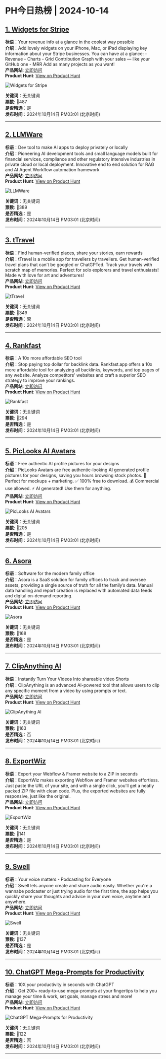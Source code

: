 # PH今日热榜 | 2024-10-14

## [1. Widgets for Stripe](https://www.producthunt.com/posts/widgets-for-stripe?utm_campaign=producthunt-api&utm_medium=api-v2&utm_source=Application%3A+linewalker+%28ID%3A+135281%29)  
**标语**：Your revenue info at a glance in the coolest way possible  
**介绍**：Add lovely widgets on your iPhone, Mac, or iPad displaying key information about your Stripe businesses. You can have at a glance: - Revenue - Charts - Grid Contribution Graph with your sales — like your GitHub one - MRR Add as many projects as you want!  
**产品网站**: [立即访问](https://www.producthunt.com/r/Z3FRKKJ6O2YNFO?utm_campaign=producthunt-api&utm_medium=api-v2&utm_source=Application%3A+linewalker+%28ID%3A+135281%29)  
**Product Hunt**: [View on Product Hunt](https://www.producthunt.com/posts/widgets-for-stripe?utm_campaign=producthunt-api&utm_medium=api-v2&utm_source=Application%3A+linewalker+%28ID%3A+135281%29)  

![Widgets for Stripe](https://ph-files.imgix.net/5400faef-0b8c-45ff-81dc-7b6c7bc267e8.png?auto=format&fit=crop&frame=1&h=512&w=1024)  

**关键词**：无关键词  
**票数**: 🔺487  
**是否精选**：是  
**发布时间**：2024年10月14日 PM03:01 (北京时间)  

---

## [2. LLMWare](https://www.producthunt.com/posts/llmware?utm_campaign=producthunt-api&utm_medium=api-v2&utm_source=Application%3A+linewalker+%28ID%3A+135281%29)  
**标语**：Dev tool to make AI apps to deploy privately or locally  
**介绍**：Pioneering AI development tools and small language models built for financial services, compliance and other regulatory intensive industries in private cloud or local deployment. Innovative end to end solution for RAG and AI Agent Workflow automation framework  
**产品网站**: [立即访问](https://www.producthunt.com/r/QHM54WYMDFCFN6?utm_campaign=producthunt-api&utm_medium=api-v2&utm_source=Application%3A+linewalker+%28ID%3A+135281%29)  
**Product Hunt**: [View on Product Hunt](https://www.producthunt.com/posts/llmware?utm_campaign=producthunt-api&utm_medium=api-v2&utm_source=Application%3A+linewalker+%28ID%3A+135281%29)  

![LLMWare](https://ph-files.imgix.net/ea545899-f5da-4ad3-bb78-4cd8f4cc5816.png?auto=format&fit=crop&frame=1&h=512&w=1024)  

**关键词**：无关键词  
**票数**: 🔺389  
**是否精选**：是  
**发布时间**：2024年10月14日 PM03:01 (北京时间)  

---

## [3. tTravel](https://www.producthunt.com/posts/ttravel?utm_campaign=producthunt-api&utm_medium=api-v2&utm_source=Application%3A+linewalker+%28ID%3A+135281%29)  
**标语**：Find human-verified places, share your stories, earn rewards  
**介绍**：tTravel is a mobile app for travellers by travellers. Get human-verified travel plans that can't be googled or ChatGPTed. Track your travels with scratch map of memories. Perfect for solo explorers and travel enthusiasts! Made with love for art and adventures!  
**产品网站**: [立即访问](https://www.producthunt.com/r/A5TH2C2H7IRPRQ?utm_campaign=producthunt-api&utm_medium=api-v2&utm_source=Application%3A+linewalker+%28ID%3A+135281%29)  
**Product Hunt**: [View on Product Hunt](https://www.producthunt.com/posts/ttravel?utm_campaign=producthunt-api&utm_medium=api-v2&utm_source=Application%3A+linewalker+%28ID%3A+135281%29)  

![tTravel](https://ph-files.imgix.net/8fc5b97d-e394-4e09-bb42-5cd93d8b96c4.jpeg?auto=format&fit=crop&frame=1&h=512&w=1024)  

**关键词**：无关键词  
**票数**: 🔺349  
**是否精选**：否  
**发布时间**：2024年10月14日 PM03:01 (北京时间)  

---

## [4. Rankfast](https://www.producthunt.com/posts/rankfast?utm_campaign=producthunt-api&utm_medium=api-v2&utm_source=Application%3A+linewalker+%28ID%3A+135281%29)  
**标语**：A 10x more affordable SEO tool  
**介绍**：Stop paying top dollar for backlink data. Rankfast.app offers a 10x more affordable tool for analyzing all backlinks, keywords, and top pages of any website. Analyze competitors' websites and craft a superior SEO strategy to improve your rankings.  
**产品网站**: [立即访问](https://www.producthunt.com/r/A5MMYZMQQ65MR5?utm_campaign=producthunt-api&utm_medium=api-v2&utm_source=Application%3A+linewalker+%28ID%3A+135281%29)  
**Product Hunt**: [View on Product Hunt](https://www.producthunt.com/posts/rankfast?utm_campaign=producthunt-api&utm_medium=api-v2&utm_source=Application%3A+linewalker+%28ID%3A+135281%29)  

![Rankfast](https://ph-files.imgix.net/2f638329-155d-4dd8-a5e6-ddf7400f2047.png?auto=format&fit=crop&frame=1&h=512&w=1024)  

**关键词**：无关键词  
**票数**: 🔺294  
**是否精选**：是  
**发布时间**：2024年10月14日 PM03:01 (北京时间)  

---

## [5. PicLooks AI Avatars](https://www.producthunt.com/posts/piclooks-ai-avatars?utm_campaign=producthunt-api&utm_medium=api-v2&utm_source=Application%3A+linewalker+%28ID%3A+135281%29)  
**标语**：Free authentic AI profile pictures for your designs  
**介绍**：PicLooks Avatars are free authentic-looking AI generated profile pictures for your designs, saving you hours browsing stock photos. 🎨 Perfect for mockups + marketing. ✅ 100% free to download. 💰 Commercial use allowed. ⚡ AI generated! Use them for anything.  
**产品网站**: [立即访问](https://www.producthunt.com/r/PWTB7PS3FW6BLO?utm_campaign=producthunt-api&utm_medium=api-v2&utm_source=Application%3A+linewalker+%28ID%3A+135281%29)  
**Product Hunt**: [View on Product Hunt](https://www.producthunt.com/posts/piclooks-ai-avatars?utm_campaign=producthunt-api&utm_medium=api-v2&utm_source=Application%3A+linewalker+%28ID%3A+135281%29)  

![PicLooks AI Avatars](https://ph-files.imgix.net/98165b78-25af-44a6-b9fb-c54f93c15b5a.png?auto=format&fit=crop&frame=1&h=512&w=1024)  

**关键词**：无关键词  
**票数**: 🔺205  
**是否精选**：是  
**发布时间**：2024年10月14日 PM03:01 (北京时间)  

---

## [6. Asora](https://www.producthunt.com/posts/asora-3?utm_campaign=producthunt-api&utm_medium=api-v2&utm_source=Application%3A+linewalker+%28ID%3A+135281%29)  
**标语**：Software for the modern family office  
**介绍**：Asora is a SaaS solution for family offices to track and oversee assets, providing a single source of truth for all the family’s data. Manual data handling and report creation is replaced with automated data feeds and digital on-demand reporting.  
**产品网站**: [立即访问](https://www.producthunt.com/r/3ZK4EO4YJKFHZT?utm_campaign=producthunt-api&utm_medium=api-v2&utm_source=Application%3A+linewalker+%28ID%3A+135281%29)  
**Product Hunt**: [View on Product Hunt](https://www.producthunt.com/posts/asora-3?utm_campaign=producthunt-api&utm_medium=api-v2&utm_source=Application%3A+linewalker+%28ID%3A+135281%29)  

![Asora](https://ph-files.imgix.net/91390d2b-a1db-4c31-bf46-c54878396847.png?auto=format&fit=crop&frame=1&h=512&w=1024)  

**关键词**：无关键词  
**票数**: 🔺168  
**是否精选**：是  
**发布时间**：2024年10月14日 PM03:01 (北京时间)  

---

## [7. ClipAnything AI](https://www.producthunt.com/posts/clipanything-ai?utm_campaign=producthunt-api&utm_medium=api-v2&utm_source=Application%3A+linewalker+%28ID%3A+135281%29)  
**标语**：Instantly Turn Your Videos Into shareable video Shorts  
**介绍**：ClipAnything is an advanced AI-powered tool that allows users to clip any specific moment from a video by using prompts or text.  
**产品网站**: [立即访问](https://www.producthunt.com/r/CS4BCRH36XMOHD?utm_campaign=producthunt-api&utm_medium=api-v2&utm_source=Application%3A+linewalker+%28ID%3A+135281%29)  
**Product Hunt**: [View on Product Hunt](https://www.producthunt.com/posts/clipanything-ai?utm_campaign=producthunt-api&utm_medium=api-v2&utm_source=Application%3A+linewalker+%28ID%3A+135281%29)  

![ClipAnything AI](https://ph-files.imgix.net/71c44957-5afc-48d6-bfe3-b6535e0d36fd.png?auto=format&fit=crop&frame=1&h=512&w=1024)  

**关键词**：无关键词  
**票数**: 🔺163  
**是否精选**：否  
**发布时间**：2024年10月14日 PM03:01 (北京时间)  

---

## [8. ExportWiz](https://www.producthunt.com/posts/exportwiz?utm_campaign=producthunt-api&utm_medium=api-v2&utm_source=Application%3A+linewalker+%28ID%3A+135281%29)  
**标语**：Export your Webflow & Framer website to a ZIP in seconds  
**介绍**：ExportWiz makes exporting Webflow and Framer websites effortless. Just paste the URL of your site, and with a single click, you'll get a neatly packed ZIP file with clean code. Plus, the exported websites are fully responsive, just like the original.  
**产品网站**: [立即访问](https://www.producthunt.com/r/7GIOV4T5IVKLOM?utm_campaign=producthunt-api&utm_medium=api-v2&utm_source=Application%3A+linewalker+%28ID%3A+135281%29)  
**Product Hunt**: [View on Product Hunt](https://www.producthunt.com/posts/exportwiz?utm_campaign=producthunt-api&utm_medium=api-v2&utm_source=Application%3A+linewalker+%28ID%3A+135281%29)  

![ExportWiz](https://ph-files.imgix.net/a2bd28f8-58fd-481b-ada4-8094034c3a31.png?auto=format&fit=crop&frame=1&h=512&w=1024)  

**关键词**：无关键词  
**票数**: 🔺141  
**是否精选**：是  
**发布时间**：2024年10月14日 PM03:01 (北京时间)  

---

## [9. Swell ](https://www.producthunt.com/posts/swell-f3d50cba-8f2e-4608-97d5-41322eb13733?utm_campaign=producthunt-api&utm_medium=api-v2&utm_source=Application%3A+linewalker+%28ID%3A+135281%29)  
**标语**：Your voice matters - Podcasting for Everyone  
**介绍**：Swell lets anyone create and share audio easily. Whether you're a wannabe podcaster or just trying audio for the first time, the app helps you quickly share your thoughts and advice in your own voice, anytime and anywhere.  
**产品网站**: [立即访问](https://www.producthunt.com/r/GNGXYLKD7LJFAQ?utm_campaign=producthunt-api&utm_medium=api-v2&utm_source=Application%3A+linewalker+%28ID%3A+135281%29)  
**Product Hunt**: [View on Product Hunt](https://www.producthunt.com/posts/swell-f3d50cba-8f2e-4608-97d5-41322eb13733?utm_campaign=producthunt-api&utm_medium=api-v2&utm_source=Application%3A+linewalker+%28ID%3A+135281%29)  

![Swell ](https://ph-files.imgix.net/2e372191-176d-4dda-809e-7e5abc676909.jpeg?auto=format&fit=crop&frame=1&h=512&w=1024)  

**关键词**：无关键词  
**票数**: 🔺137  
**是否精选**：是  
**发布时间**：2024年10月14日 PM03:01 (北京时间)  

---

## [10. ChatGPT Mega-Prompts for Productivity](https://www.producthunt.com/posts/chatgpt-mega-prompts-for-productivity?utm_campaign=producthunt-api&utm_medium=api-v2&utm_source=Application%3A+linewalker+%28ID%3A+135281%29)  
**标语**：10X your productivity in seconds with ChatGPT  
**介绍**：Get 200+ ready-to-use mega-prompts at your fingertips to help you manage your time & work, set goals, manage stress and more!  
**产品网站**: [立即访问](https://www.producthunt.com/r/LHLC2LCLCK6MUC?utm_campaign=producthunt-api&utm_medium=api-v2&utm_source=Application%3A+linewalker+%28ID%3A+135281%29)  
**Product Hunt**: [View on Product Hunt](https://www.producthunt.com/posts/chatgpt-mega-prompts-for-productivity?utm_campaign=producthunt-api&utm_medium=api-v2&utm_source=Application%3A+linewalker+%28ID%3A+135281%29)  

![ChatGPT Mega-Prompts for Productivity](https://ph-files.imgix.net/e23b3e92-82bc-4b76-8e62-84fd26fe7892.png?auto=format&fit=crop&frame=1&h=512&w=1024)  

**关键词**：无关键词  
**票数**: 🔺122  
**是否精选**：否  
**发布时间**：2024年10月14日 PM03:01 (北京时间)  

---

